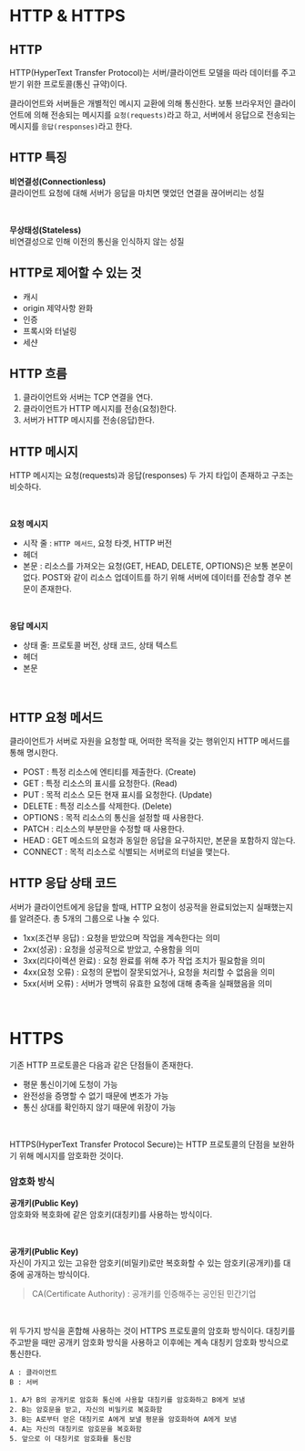 # HTTP & HTTPS

## HTTP

HTTP(HyperText Transfer Protocol)는 서버/클라이언트 모델을 따라 데이터를 주고 받기 위한 프로토콜(통신 규약)이다.

클라이언트와 서버들은 개별적인 메시지 교환에 의해 통신한다.
보통 브라우저인 클라이언트에 의해 전송되는 메시지를 `요청(requests)`라고 하고, 서버에서 응답으로 전송되는 메시지를 `응답(responses)`라고 한다.

## HTTP 특징

**비연결성(Connectionless)**
</br>
클라이언트 요청에 대해 서버가 응답을 마치면 맺었던 연결을 끊어버리는 성질

</br>

**무상태성(Stateless)**
</br>
비연결성으로 인해 이전의 통신을 인식하지 않는 성질

## HTTP로 제어할 수 있는 것

- 캐시
- origin 제약사항 완화
- 인증
- 프록시와 터널링
- 세샨

## HTTP 흐름

1. 클라이언트와 서버는 TCP 연결을 연다.
2. 클라이언트가 HTTP 메시지를 전송(요청)한다.
3. 서버가 HTTP 메시지를 전송(응답)한다.

## HTTP 메시지

HTTP 메시지는 요청(requests)과 응답(responses) 두 가지 타입이 존재하고 구조는 비슷하다.

</br>

**요청 메시지**

- 시작 줄 : `HTTP 메서드`, 요청 타겟, HTTP 버전
- 헤더
- 본문 : 리소스를 가져오는 요청(GET, HEAD, DELETE, OPTIONS)은 보통 본문이 없다. POST와 같이 리소스 업데이트를 하기 위해 서버에 데이터를 전송할 경우 본문이 존재한다.

</br>

**응답 메시지**

- 상태 줄: 프로토콜 버전, 상태 코드, 상태 텍스트
- 헤더
- 본문

</br>

## HTTP 요청 메서드

클라이언트가 서버로 자원을 요청할 때, 어떠한 목적을 갖는 행위인지 HTTP 메서드를 통해 명시한다.

- POST : 특정 리소스에 엔티티를 제출한다. (Create)
- GET : 특정 리소스의 표시를 요청한다. (Read)
- PUT : 목적 리소스 모든 현재 표시를 요청한다. (Update)
- DELETE : 특정 리소스를 삭제한다. (Delete)
- OPTIONS : 목적 리소스의 통신을 설정할 때 사용한다.
- PATCH : 리소스의 부분만을 수정할 때 사용한다.
- HEAD : GET 메소드의 요청과 동일한 응답을 요구하지만, 본문을 포함하지 않는다.
- CONNECT : 목적 리소스로 식별되는 서버로의 터널을 맺는다.

## HTTP 응답 상태 코드

서버가 클라이언트에게 응답을 할때, HTTP 요청이 성공적을 완료되었는지 실패했는지를 알려준다. 총 5개의 그룹으로 나눌 수 있다.

- 1xx(조건부 응답) : 요청을 받았으며 작업을 계속한다는 의미
- 2xx(성공) : 요청을 성공적으로 받았고, 수용함을 의미
- 3xx(리다이렉션 완료) : 요청 완료를 위해 추가 작업 조치가 필요함을 의미
- 4xx(요청 오류) : 요청의 문법이 잘못되었거나, 요청을 처리할 수 없음을 의미
- 5xx(서버 오류) : 서버가 명백히 유효한 요청에 대해 충족을 실패했음을 의미

</br>

# HTTPS

기존 HTTP 프로토콜은 다음과 같은 단점들이 존재한다.

- 평문 통신이기에 도청이 가능
- 완전성을 증명할 수 없기 때문에 변조가 가능
- 통신 상대를 확인하지 않기 때문에 위장이 가능

</br>

HTTPS(HyperText Transfer Protocol Secure)는 HTTP 프로토콜의 단점을 보완하기 위해 메시지를 암호화한 것이다.

### 암호화 방식

**공개키(Public Key)**
</br>
암호화와 복호화에 같은 암호키(대칭키)를 사용하는 방식이다.

</br>

**공개키(Public Key)**
</br>
자신이 가지고 있는 고유한 암호키(비밀키)로만 복호화할 수 있는 암호키(공개키)를 대중에 공개하는 방식이다.

> CA(Certificate Authority) : 공개키를 인증해주는 공인된 민간기업

</br>

위 두가지 방식을 혼합해 사용하는 것이 HTTPS 프로토콜의 암호화 방식이다. 대칭키를 주고받을 때만 공개키 암호화 방식을 사용하고 이후에는 계속 대칭키 암호화 방식으로 통신한다.

```
A : 클라이언트
B : 서버

1. A가 B의 공개키로 암호화 통신에 사용할 대칭키를 암호화하고 B에게 보냄
2. B는 암호문을 받고, 자신의 비밀키로 복호화함
3. B는 A로부터 얻은 대칭키로 A에게 보낼 평문을 암호화하여 A에게 보냄
4. A는 자신의 대칭키로 암호문을 복호화함
5. 앞으로 이 대칭키로 암호화를 통신함
```

